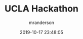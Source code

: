 ---
date: 2019-10-17 23:48:05
layout: post
title: UCLA Hackathon
image: assets/img/reports/CSG.jpg
page_url: docs.google.com/presentation/u/1/d/1EtNxwn4e8pjTZ2Mzib9tNcA5o6sEm5I2jPWAfvbAvwc/edit?usp=sharing
category: Analytics
tags:
  - Judges' Choice Winner
  - EDA
author: mranderson
---